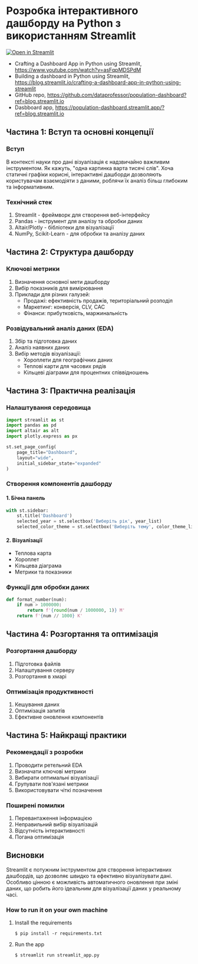 # Розробка інтерактивного дашборду на Python з використанням Streamlit


[![Open in Streamlit](https://static.streamlit.io/badges/streamlit_badge_black_white.svg)](https://blank-app-template.streamlit.app/)


- Crafting a Dashboard App in Python using Streamlit, https://www.youtube.com/watch?v=asFqpMDSPdM
- Building a dashboard in Python using Streamlit, https://blog.streamlit.io/crafting-a-dashboard-app-in-python-using-streamlit
- GitHub repo, https://github.com/dataprofessor/population-dashboard?ref=blog.streamlit.io
- Dasbboard app, https://population-dashboard.streamlit.app/?ref=blog.streamlit.io



## Частина 1: Вступ та основні концепції

### Вступ
В контексті науки про дані візуалізація є надзвичайно важливим інструментом. Як кажуть, "одна картинка варта тисячі слів". Хоча статичні графіки корисні, інтерактивні дашборди дозволяють користувачам взаємодіяти з даними, роблячи їх аналіз більш глибоким та інформативним.

### Технічний стек
1. Streamlit - фреймворк для створення веб-інтерфейсу
2. Pandas - інструмент для аналізу та обробки даних
3. Altair/Plotly - бібліотеки для візуалізації
4. NumPy, Scikit-Learn - для обробки та аналізу даних

## Частина 2: Структура дашборду

### Ключові метрики
1. Визначення основної мети дашборду
2. Вибір показників для вимірювання
3. Приклади для різних галузей:
   - Продажі: ефективність продажів, територіальний розподіл
   - Маркетинг: конверсія, CLV, CAC
   - Фінанси: прибутковість, маржинальність

### Розвідувальний аналіз даних (EDA)
1. Збір та підготовка даних
2. Аналіз наявних даних
3. Вибір методів візуалізації:
   - Хороплети для географічних даних
   - Теплові карти для часових рядів
   - Кільцеві діаграми для процентних співвідношень

## Частина 3: Практична реалізація

### Налаштування середовища
```python
import streamlit as st
import pandas as pd
import altair as alt
import plotly.express as px

st.set_page_config(
    page_title="Dashboard",
    layout="wide",
    initial_sidebar_state="expanded"
)
```

### Створення компонентів дашборду

#### 1. Бічна панель
```python
with st.sidebar:
    st.title('Dashboard')
    selected_year = st.selectbox('Виберіть рік', year_list)
    selected_color_theme = st.selectbox('Виберіть тему', color_theme_list)
```

#### 2. Візуалізації
- Теплова карта
- Хороплет
- Кільцева діаграма
- Метрики та показники

### Функції для обробки даних
```python
def format_number(num):
    if num > 1000000:
        return f'{round(num / 1000000, 1)} M'
    return f'{num // 1000} K'
```

## Частина 4: Розгортання та оптимізація

### Розгортання дашборду
1. Підготовка файлів
2. Налаштування серверу
3. Розгортання в хмарі

### Оптимізація продуктивності
1. Кешування даних
2. Оптимізація запитів
3. Ефективне оновлення компонентів

## Частина 5: Найкращі практики

### Рекомендації з розробки
1. Проводити ретельний EDA
2. Визначати ключові метрики
3. Вибирати оптимальні візуалізації
4. Групувати пов'язані метрики
5. Використовувати чіткі позначення

### Поширені помилки
1. Перевантаження інформацією
2. Неправильний вибір візуалізацій
3. Відсутність інтерактивності
4. Погана оптимізація

## Висновки
Streamlit є потужним інструментом для створення інтерактивних дашбордів, що дозволяє швидко та ефективно візуалізувати дані. Особливо цінною є можливість автоматичного оновлення при зміні даних, що робить його ідеальним для візуалізації даних у реальному часі.

### How to run it on your own machine

1. Install the requirements

   ```
   $ pip install -r requirements.txt
   ```

2. Run the app

   ```
   $ streamlit run streamlit_app.py
   ```

